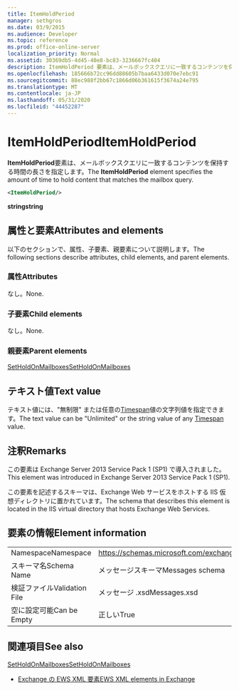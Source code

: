 ```yaml
---
title: ItemHoldPeriod
manager: sethgros
ms.date: 03/9/2015
ms.audience: Developer
ms.topic: reference
ms.prod: office-online-server
localization_priority: Normal
ms.assetid: 30369db5-4d45-40e8-bc83-3236667fc404
description: ItemHoldPeriod 要素は、メールボックスクエリに一致するコンテンツを保持する時間の長さを指定します。
ms.openlocfilehash: 185666b72cc96dd88605b7baa6433d070e7ebc91
ms.sourcegitcommit: 88ec988f2bb67c1866d06b361615f3674a24e795
ms.translationtype: MT
ms.contentlocale: ja-JP
ms.lasthandoff: 05/31/2020
ms.locfileid: "44452287"
---
```

# <a name="itemholdperiod"></a><span data-ttu-id="2012b-103">ItemHoldPeriod</span><span class="sxs-lookup"><span data-stu-id="2012b-103">ItemHoldPeriod</span></span>

<span data-ttu-id="2012b-104">**ItemHoldPeriod**要素は、メールボックスクエリに一致するコンテンツを保持する時間の長さを指定します。</span><span class="sxs-lookup"><span data-stu-id="2012b-104">The **ItemHoldPeriod** element specifies the amount of time to hold content that matches the mailbox query.</span></span> 
  
```XML
<ItemHoldPeriod/>
```

 <span data-ttu-id="2012b-105">**string**</span><span class="sxs-lookup"><span data-stu-id="2012b-105">**string**</span></span>
## <a name="attributes-and-elements"></a><span data-ttu-id="2012b-106">属性と要素</span><span class="sxs-lookup"><span data-stu-id="2012b-106">Attributes and elements</span></span>

<span data-ttu-id="2012b-107">以下のセクションで、属性、子要素、親要素について説明します。</span><span class="sxs-lookup"><span data-stu-id="2012b-107">The following sections describe attributes, child elements, and parent elements.</span></span>
  
### <a name="attributes"></a><span data-ttu-id="2012b-108">属性</span><span class="sxs-lookup"><span data-stu-id="2012b-108">Attributes</span></span>

<span data-ttu-id="2012b-109">なし。</span><span class="sxs-lookup"><span data-stu-id="2012b-109">None.</span></span>
  
### <a name="child-elements"></a><span data-ttu-id="2012b-110">子要素</span><span class="sxs-lookup"><span data-stu-id="2012b-110">Child elements</span></span>

<span data-ttu-id="2012b-111">なし。</span><span class="sxs-lookup"><span data-stu-id="2012b-111">None.</span></span>
  
### <a name="parent-elements"></a><span data-ttu-id="2012b-112">親要素</span><span class="sxs-lookup"><span data-stu-id="2012b-112">Parent elements</span></span>

[<span data-ttu-id="2012b-113">SetHoldOnMailboxes</span><span class="sxs-lookup"><span data-stu-id="2012b-113">SetHoldOnMailboxes</span></span>](setholdonmailboxes.md)
  
## <a name="text-value"></a><span data-ttu-id="2012b-114">テキスト値</span><span class="sxs-lookup"><span data-stu-id="2012b-114">Text value</span></span>

<span data-ttu-id="2012b-115">テキスト値には、"無制限" または任意の[Timespan](https://msdn.microsoft.com/library/1ecy8h51%28v=vs.110%29.aspx)値の文字列値を指定できます。</span><span class="sxs-lookup"><span data-stu-id="2012b-115">The text value can be "Unlimited" or the string value of any [Timespan](https://msdn.microsoft.com/library/1ecy8h51%28v=vs.110%29.aspx) value.</span></span> 
  
## <a name="remarks"></a><span data-ttu-id="2012b-116">注釈</span><span class="sxs-lookup"><span data-stu-id="2012b-116">Remarks</span></span>

<span data-ttu-id="2012b-117">この要素は Exchange Server 2013 Service Pack 1 (SP1) で導入されました。</span><span class="sxs-lookup"><span data-stu-id="2012b-117">This element was introduced in Exchange Server 2013 Service Pack 1 (SP1).</span></span>
  
<span data-ttu-id="2012b-118">この要素を記述するスキーマは、Exchange Web サービスをホストする IIS 仮想ディレクトリに置かれています。</span><span class="sxs-lookup"><span data-stu-id="2012b-118">The schema that describes this element is located in the IIS virtual directory that hosts Exchange Web Services.</span></span>
  
## <a name="element-information"></a><span data-ttu-id="2012b-119">要素の情報</span><span class="sxs-lookup"><span data-stu-id="2012b-119">Element information</span></span>

|||
|:-----|:-----|
|<span data-ttu-id="2012b-120">Namespace</span><span class="sxs-lookup"><span data-stu-id="2012b-120">Namespace</span></span>  <br/> |https://schemas.microsoft.com/exchange/services/2006/messages  <br/> |
|<span data-ttu-id="2012b-121">スキーマ名</span><span class="sxs-lookup"><span data-stu-id="2012b-121">Schema Name</span></span>  <br/> |<span data-ttu-id="2012b-122">メッセージスキーマ</span><span class="sxs-lookup"><span data-stu-id="2012b-122">Messages schema</span></span>  <br/> |
|<span data-ttu-id="2012b-123">検証ファイル</span><span class="sxs-lookup"><span data-stu-id="2012b-123">Validation File</span></span>  <br/> |<span data-ttu-id="2012b-124">メッセージ .xsd</span><span class="sxs-lookup"><span data-stu-id="2012b-124">Messages.xsd</span></span>  <br/> |
|<span data-ttu-id="2012b-125">空に設定可能</span><span class="sxs-lookup"><span data-stu-id="2012b-125">Can be Empty</span></span>  <br/> |<span data-ttu-id="2012b-126">正しい</span><span class="sxs-lookup"><span data-stu-id="2012b-126">True</span></span>  <br/> |
   
## <a name="see-also"></a><span data-ttu-id="2012b-127">関連項目</span><span class="sxs-lookup"><span data-stu-id="2012b-127">See also</span></span>



[<span data-ttu-id="2012b-128">SetHoldOnMailboxes</span><span class="sxs-lookup"><span data-stu-id="2012b-128">SetHoldOnMailboxes</span></span>](setholdonmailboxes.md)


- [<span data-ttu-id="2012b-129">Exchange の EWS XML 要素</span><span class="sxs-lookup"><span data-stu-id="2012b-129">EWS XML elements in Exchange</span></span>](ews-xml-elements-in-exchange.md)

